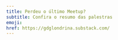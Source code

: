 ```yaml
---
title: Perdeu o último Meetup?
subtitle: Confira o resumo das palestras
emoji:
href: https://gdglondrina.substack.com/
---
```

